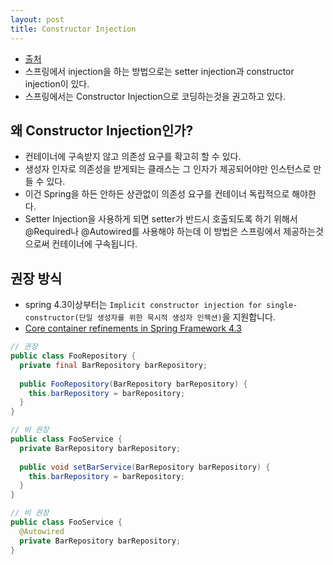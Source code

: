 ```yaml
---
layout: post
title: Constructor Injection
---
```


- [출처](https://stackoverflow.com/a/21219567)
- 스프링에서 injection을 하는 방법으로는 setter injection과 constructor injection이 있다.
- 스프링에서는 Constructor Injection으로 코딩하는것을 권고하고 있다.

## 왜 Constructor Injection인가?
- 컨테이너에 구속받지 않고 의존성 요구를 확고히 할 수 있다.
- 생성자 인자로 의존성을 받게되는 클래스는 그 인자가 제공되어야만 인스턴스로 만들 수 있다.
- 이건 Spring을 하든 안하든 상관없이 의존성 요구를 컨테이너 독립적으로 해야한다.
- Setter Injection을 사용하게 되면 setter가 반드시 호출되도록 하기 위해서 @Required나 @Autowired를 사용해야 하는데 이 방법은 스프링에서 제공하는것으로써 컨테이너에 구속됩니다.

## 권장 방식
- spring 4.3이상부터는 `Implicit constructor injection for single-constructor(단일 생성자를 위한 묵시적 생성자 인젝션)`을 지원합니다.
- [Core container refinements in Spring Framework 4.3](https://spring.io/blog/2016/03/04/core-container-refinements-in-spring-framework-4-3)

```java
// 권장
public class FooRepository {
  private final BarRepository barRepository;
  
  public FooRepository(BarRepository barRepository) {
    this.barRepository = barRepository;
  }
}
```

```java
// 비 권장
public class FooService {
  private BarRepository barRepository;
  
  public void setBarService(BarRepository barRepository) {
    this.barRepository = barRepository;
  }
}

// 비 권장
public class FooService {
  @Autowired
  private BarRepository barRepository;
}
```
